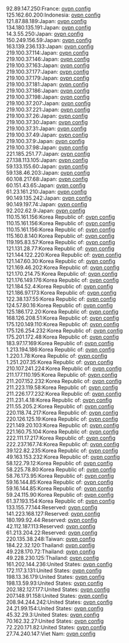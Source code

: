 92.89.147.250:France: [ovpn config](vpn/92_89_147_250.ovpn)  
125.162.60.200:Indonesia: [ovpn config](vpn/125_162_60_200.ovpn)  
121.87.88.189:Japan: [ovpn config](vpn/121_87_88_189.ovpn)  
134.180.135.191:Japan: [ovpn config](vpn/134_180_135_191.ovpn)  
14.3.55.250:Japan: [ovpn config](vpn/14_3_55_250.ovpn)  
150.249.156.59:Japan: [ovpn config](vpn/150_249_156_59.ovpn)  
163.139.236.133:Japan: [ovpn config](vpn/163_139_236_133.ovpn)  
219.100.37.114:Japan: [ovpn config](vpn/219_100_37_114.ovpn)  
219.100.37.146:Japan: [ovpn config](vpn/219_100_37_146.ovpn)  
219.100.37.163:Japan: [ovpn config](vpn/219_100_37_163.ovpn)  
219.100.37.177:Japan: [ovpn config](vpn/219_100_37_177.ovpn)  
219.100.37.179:Japan: [ovpn config](vpn/219_100_37_179.ovpn)  
219.100.37.181:Japan: [ovpn config](vpn/219_100_37_181.ovpn)  
219.100.37.186:Japan: [ovpn config](vpn/219_100_37_186.ovpn)  
219.100.37.198:Japan: [ovpn config](vpn/219_100_37_198.ovpn)  
219.100.37.207:Japan: [ovpn config](vpn/219_100_37_207.ovpn)  
219.100.37.221:Japan: [ovpn config](vpn/219_100_37_221.ovpn)  
219.100.37.26:Japan: [ovpn config](vpn/219_100_37_26.ovpn)  
219.100.37.30:Japan: [ovpn config](vpn/219_100_37_30.ovpn)  
219.100.37.31:Japan: [ovpn config](vpn/219_100_37_31.ovpn)  
219.100.37.49:Japan: [ovpn config](vpn/219_100_37_49.ovpn)  
219.100.37.9:Japan: [ovpn config](vpn/219_100_37_9.ovpn)  
219.100.37.98:Japan: [ovpn config](vpn/219_100_37_98.ovpn)  
221.185.251.77:Japan: [ovpn config](vpn/221_185_251_77.ovpn)  
27.138.113.105:Japan: [ovpn config](vpn/27_138_113_105.ovpn)  
59.133.155.60:Japan: [ovpn config](vpn/59_133_155_60.ovpn)  
59.138.46.203:Japan: [ovpn config](vpn/59_138_46_203.ovpn)  
60.108.217.68:Japan: [ovpn config](vpn/60_108_217_68.ovpn)  
60.151.43.65:Japan: [ovpn config](vpn/60_151_43_65.ovpn)  
61.23.161.210:Japan: [ovpn config](vpn/61_23_161_210.ovpn)  
90.149.135.242:Japan: [ovpn config](vpn/90_149_135_242.ovpn)  
90.149.197.74:Japan: [ovpn config](vpn/90_149_197_74.ovpn)  
92.202.62.9:Japan: [ovpn config](vpn/92_202_62_9.ovpn)  
110.15.161.156:Korea Republic of: [ovpn config](vpn/110_15_161_156.ovpn)  
110.15.161.156:Korea Republic of: [ovpn config](vpn/110_15_161_156.ovpn)  
110.15.161.156:Korea Republic of: [ovpn config](vpn/110_15_161_156.ovpn)  
115.160.8.140:Korea Republic of: [ovpn config](vpn/115_160_8_140.ovpn)  
119.195.83.57:Korea Republic of: [ovpn config](vpn/119_195_83_57.ovpn)  
121.131.28.77:Korea Republic of: [ovpn config](vpn/121_131_28_77.ovpn)  
121.144.122.220:Korea Republic of: [ovpn config](vpn/121_144_122_220.ovpn)  
121.147.60.30:Korea Republic of: [ovpn config](vpn/121_147_60_30.ovpn)  
121.169.46.202:Korea Republic of: [ovpn config](vpn/121_169_46_202.ovpn)  
121.170.214.75:Korea Republic of: [ovpn config](vpn/121_170_214_75.ovpn)  
121.176.149.176:Korea Republic of: [ovpn config](vpn/121_176_149_176.ovpn)  
121.184.52.4:Korea Republic of: [ovpn config](vpn/121_184_52_4.ovpn)  
121.186.97.173:Korea Republic of: [ovpn config](vpn/121_186_97_173.ovpn)  
122.38.137.55:Korea Republic of: [ovpn config](vpn/122_38_137_55.ovpn)  
124.57.80.16:Korea Republic of: [ovpn config](vpn/124_57_80_16.ovpn)  
125.186.172.20:Korea Republic of: [ovpn config](vpn/125_186_172_20.ovpn)  
168.126.208.51:Korea Republic of: [ovpn config](vpn/168_126_208_51.ovpn)  
175.120.149.110:Korea Republic of: [ovpn config](vpn/175_120_149_110.ovpn)  
175.126.254.232:Korea Republic of: [ovpn config](vpn/175_126_254_232.ovpn)  
175.201.172.48:Korea Republic of: [ovpn config](vpn/175_201_172_48.ovpn)  
183.97.17.169:Korea Republic of: [ovpn config](vpn/183_97_17_169.ovpn)  
1.213.194.186:Korea Republic of: [ovpn config](vpn/1_213_194_186.ovpn)  
1.220.1.78:Korea Republic of: [ovpn config](vpn/1_220_1_78.ovpn)  
1.251.207.35:Korea Republic of: [ovpn config](vpn/1_251_207_35.ovpn)  
210.107.241.224:Korea Republic of: [ovpn config](vpn/210_107_241_224.ovpn)  
211.177.110.195:Korea Republic of: [ovpn config](vpn/211_177_110_195.ovpn)  
211.207.152.232:Korea Republic of: [ovpn config](vpn/211_207_152_232.ovpn)  
211.223.119.58:Korea Republic of: [ovpn config](vpn/211_223_119_58.ovpn)  
211.226.177.232:Korea Republic of: [ovpn config](vpn/211_226_177_232.ovpn)  
211.231.4.18:Korea Republic of: [ovpn config](vpn/211_231_4_18.ovpn)  
211.55.205.2:Korea Republic of: [ovpn config](vpn/211_55_205_2.ovpn)  
220.118.74.217:Korea Republic of: [ovpn config](vpn/220_118_74_217.ovpn)  
220.126.125.19:Korea Republic of: [ovpn config](vpn/220_126_125_19.ovpn)  
221.149.20.103:Korea Republic of: [ovpn config](vpn/221_149_20_103.ovpn)  
221.160.75.104:Korea Republic of: [ovpn config](vpn/221_160_75_104.ovpn)  
222.111.17.217:Korea Republic of: [ovpn config](vpn/222_111_17_217.ovpn)  
222.237.167.74:Korea Republic of: [ovpn config](vpn/222_237_167_74.ovpn)  
39.122.82.235:Korea Republic of: [ovpn config](vpn/39_122_82_235.ovpn)  
49.163.153.232:Korea Republic of: [ovpn config](vpn/49_163_153_232.ovpn)  
58.122.79.12:Korea Republic of: [ovpn config](vpn/58_122_79_12.ovpn)  
58.225.78.80:Korea Republic of: [ovpn config](vpn/58_225_78_80.ovpn)  
58.76.173.95:Korea Republic of: [ovpn config](vpn/58_76_173_95.ovpn)  
59.16.144.85:Korea Republic of: [ovpn config](vpn/59_16_144_85.ovpn)  
59.16.144.85:Korea Republic of: [ovpn config](vpn/59_16_144_85.ovpn)  
59.24.115.90:Korea Republic of: [ovpn config](vpn/59_24_115_90.ovpn)  
61.37.193.154:Korea Republic of: [ovpn config](vpn/61_37_193_154.ovpn)  
133.155.77.144:Reserved: [ovpn config](vpn/133_155_77_144.ovpn)  
141.223.168.127:Reserved: [ovpn config](vpn/141_223_168_127.ovpn)  
180.199.92.44:Reserved: [ovpn config](vpn/180_199_92_44.ovpn)  
42.112.187.113:Reserved: [ovpn config](vpn/42_112_187_113.ovpn)  
61.213.204.22:Reserved: [ovpn config](vpn/61_213_204_22.ovpn)  
220.135.38.248:Taiwan: [ovpn config](vpn/220_135_38_248.ovpn)  
184.22.32.120:Thailand: [ovpn config](vpn/184_22_32_120.ovpn)  
49.228.170.72:Thailand: [ovpn config](vpn/49_228_170_72.ovpn)  
49.228.230.125:Thailand: [ovpn config](vpn/49_228_230_125.ovpn)  
161.202.144.236:United States: [ovpn config](vpn/161_202_144_236.ovpn)  
172.117.3.131:United States: [ovpn config](vpn/172_117_3_131.ovpn)  
198.13.36.179:United States: [ovpn config](vpn/198_13_36_179.ovpn)  
198.13.59.93:United States: [ovpn config](vpn/198_13_59_93.ovpn)  
202.182.127.177:United States: [ovpn config](vpn/202_182_127_177.ovpn)  
207.148.91.158:United States: [ovpn config](vpn/207_148_91_158.ovpn)  
208.94.244.242:United States: [ovpn config](vpn/208_94_244_242.ovpn)  
24.21.99.154:United States: [ovpn config](vpn/24_21_99_154.ovpn)  
45.32.29.3:United States: [ovpn config](vpn/45_32_29_3.ovpn)  
70.162.32.27:United States: [ovpn config](vpn/70_162_32_27.ovpn)  
72.220.171.82:United States: [ovpn config](vpn/72_220_171_82.ovpn)  
27.74.240.147:Viet Nam: [ovpn config](vpn/27_74_240_147.ovpn)  

